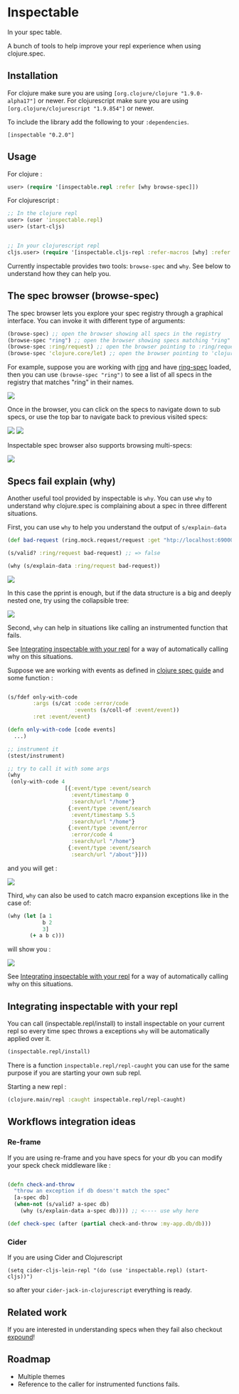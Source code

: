 # Inspectable

In your spec table.

A bunch of tools to help improve your repl experience when using clojure.spec.

## Installation

For clojure make sure you are using `[org.clojure/clojure "1.9.0-alpha17"]` or newer.
For clojurescript make sure you are using `[org.clojure/clojurescript "1.9.854"]` or newer.

To include the library add the following to your `:dependencies`.

    [inspectable "0.2.0"]
    
## Usage

For clojure :

```clojure
user> (require '[inspectable.repl :refer [why browse-spec]])
```

For clojurescript :

```clojure
;; In the clojure repl 
user> (user 'inspectable.repl)
user> (start-cljs)


;; In your clojurescript repl
cljs.user> (require '[inspectable.cljs-repl :refer-macros [why] :refer [browse-spec]])
```

Currently inspectable provides two tools: `browse-spec` and `why`. See below to understand how they can help you.


## The spec browser (browse-spec)

The spec browser lets you explore your spec registry through a graphical interface.
You can invoke it with different type of arguments:

```clojure
(browse-spec) ;; open the browser showing all specs in the registry
(browse-spec "ring") ;; open the browser showing specs matching "ring" regex
(browse-spec :ring/request) ;; open the browser pointing to :ring/request spec
(browse-spec 'clojure.core/let) ;; open the browser pointing to 'clojure.core/let spec
```

For example, suppose you are working with [ring](https://github.com/ring-clojure/ring) and have [ring-spec](https://github.com/ring-clojure/ring-spec) loaded,
then you can use ```(browse-spec "ring")``` to see a list of all specs in the registry that matches "ring" in their names. 

<img src="/doc/images/browser-all-ring.png?raw=true"/>

Once in the browser, you can click on the specs to navigate down to sub specs, or use the top bar 
to navigate back to previous visited specs:

<img src="/doc/images/browser-ring-request.png?raw=true"/>

<img src="/doc/images/browser-ring-server-port.png?raw=true"/>

Inspectable spec browser also supports browsing multi-specs: 

<img src="/doc/images/browser-multi.png?raw=true"/>

## Specs fail explain (why)

Another useful tool provided by inspectable is `why`.
You can use `why` to understand why clojure.spec is complaining about a spec in three different situations.

First, you can use `why` to help you understand the output of `s/explain-data`

```clojure
(def bad-request (ring.mock.request/request :get "htp://localhost:69000/test"))

(s/valid? :ring/request bad-request) ;; => false

(why (s/explain-data :ring/request bad-request))
```

<img src="/doc/images/ring-req-fail-pp.png?raw=true"/>

In this case the pprint is enough, but if the data structure is a big and deeply nested one, try
using the collapsible tree:

<img src="/doc/images/ring-req-fail-tree.png?raw=true"/>

Second, `why` can help in situations like calling an instrumented function that fails.

See [Integrating inspectable with your repl](#integrating-inspectable-with-your-repl) for a way of automatically
calling why on this situations.

Suppose we are working with events as defined in [clojure spec guide](https://clojure.org/guides/spec#_multi_spec)
and some function :

```clojure

(s/fdef only-with-code
        :args (s/cat :code :error/code
                     :events (s/coll-of :event/event))
        :ret :event/event)

(defn only-with-code [code events]
  ...)

;; instrument it
(stest/instrument)

;; try to call it with some args
(why
 (only-with-code 4
                  [{:event/type :event/search
                    :event/timestamp 0
                    :search/url "/home"}
                   {:event/type :event/search
                    :event/timestamp 5.5
                    :search/url "/home"}
                   {:event/type :event/error
                    :error/code 4
                    :search/url "/home"}
                   {:event/type :event/search
                    :search/url "/about"}]))

```

and you will get :

<img src="/doc/images/fn-instrument-fail.png?raw=true"/>

Third, `why` can also be used to catch macro expansion exceptions like in the case of:

```clojure
(why (let [a 1
           b 2
           3]
       (+ a b c)))
```

will show you :

<img src="/doc/images/let-fail.png?raw=true"/>

See [Integrating inspectable with your repl](#integrating-inspectable-with-your-repl) for a way of automatically
calling why on this situations.



## Integrating inspectable with your repl

You can call (inspectable.repl/install) to install inspectable on your current repl so every time spec
throws a exceptions `why` will be automatically applied over it.

```clojure
(inspectable.repl/install)
```

There is a function `inspectable.repl/repl-caught` you can use for the same purpose if you are starting
your own sub repl.

Starting a new repl :

```clojure
(clojure.main/repl :caught inspectable.repl/repl-caught)
```

## Workflows integration ideas

### Re-frame

If you are using re-frame and you have specs for your db you can modify your speck check middleware like :

```clojure

(defn check-and-throw
  "throw an exception if db doesn't match the spec"
  [a-spec db]
  (when-not (s/valid? a-spec db)
    (why (s/explain-data a-spec db)))) ;; <---- use why here

(def check-spec (after (partial check-and-throw :my-app.db/db)))

```

### Cider

If you are using Cider and Clojurescript 

```elisp
(setq cider-cljs-lein-repl "(do (use 'inspectable.repl) (start-cljs))")
```

so after your `cider-jack-in-clojurescript` everything is ready.

## Related work

If you are interested in understanding specs when they fail also checkout [expound](https://github.com/bhb/expound)!

## Roadmap

- Multiple themes
- Reference to the caller for instrumented functions fails.
